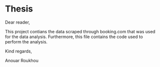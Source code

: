 # Thesis

Dear reader,

This project contians the data scraped through booking.com that was used for the data analysis. Furthermore, this file contains the code used to perform the analysis. 

Kind regards,

Anouar Roukhou
